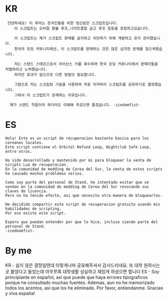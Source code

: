 # KR

```
 안녕하세요! 이 루아는 한국인들을 위한 빙신같은 스크립트입니다.
    이 스크립트는 오비탈 환불 루프,나이트클럽 금고 루프 등등을 포함하고있습니다.

    이 스크립트는 제가 스크립트 판매를 금지하고 차단하기 위해 개발하고 유지 관리했습니다.
    한국의 모딩 커뮤니티에선, 이 스크립트를 판매하는 것은 많은 심각한 문제를 일으켜왔습니다. 

    저는 스탠드 스태프으로서 라이선스 키를 화수하며 한국 모딩 커뮤니티에서 판매자들을 처벌하려고 노력했습니다.
    하지만 효과가 없으므로 다른 방법이 필요합니다.

    그럼으로 저는 스크립팅 기술을 사용하여 무료 리커버리 스크립트를 공유하기로 결정했습니다.
    그래서 이 스크립트가 존재하는 이유입니다.

  제가 스탠드 직원이라 하더라도 이해해 주셨으면 좋겠습니다. -icedomfist-
```

# ES

```
Hola! Este es un script de recuperacion bastante basico para los coreanos locales.
Este script contiene el Orbital Refund Loop, Nightclub Safe Loop, entre otros.

Ha sido desarrollado y mantenido por mi para bloquear la venta de scripts Lua de recuperacion.
En la comunidad de modding de Corea del Sur, la venta de estos scripts ha causado muchos problemas serios.

Como soy parte del personal de Stand, he intentado evitar que se vendan en la comunidad de modding de Corea del Sur revocando sus claves de licencia.
Pero no ha tenido efecto, asi que necesito otra manera de bloquearlos.

He decidido compartir este script de recuperacion gratuito usando mis habilidades de scripting.
Por eso existe este script.

Espero que puedan entender por que lo hice, incluso siendo parte del personal de Stand.
-icedoomfist-
```

# By me 
KR - 쉽지 않은 결정일텐데 이렇게나마 공유해주셔서 감사드리네요. 또 대학 원하시는곳 붙었다고 들었는데 아무쪼록 대학생활 성실하고 재밌게 하셨으면 합니다
ES - Soy principiante en español, asi que puede que haya errores tipograficos porque he consultado muchas fuentes. Ademas, aun no he memorizado todos los acentos, asi que los he eliminado. Por favor, entiendanme. Gracias y viva españa!
